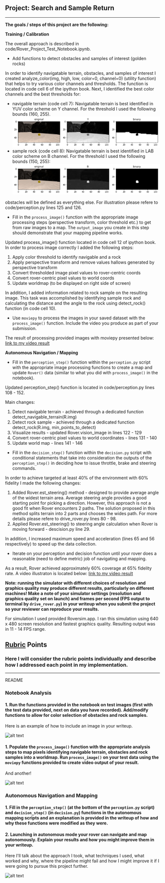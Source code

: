 [//]: # (Image References)

[image1]: ./misc/rover_image.jpg
[image2]: ./calibration_images/example_grid1.jpg
[image3]: ./calibration_images/example_rock1.jpg
[grid_rock]: ./output/grid_rock.jpg
[samplerock]: ./output/samplerock.jpg
[terrain]: ./output/terrain.jpg
[warped]: ./output/warped.jpg
[warped_terrain]: ./output/warped_terrain.jpg

[video1]: ./output/test_mapping.mp4 "Video1"
[video2]: ./output/test_mapping.mp4 "Video2"

## Project: Search and Sample Return
---
**The goals / steps of this project are the following:**  

**Training / Calibration**  

The overall approach is described in code/Rover_Project_Test_Notebook.ipynb. 

* Add functions to detect obstacles and samples of interest (golden rocks)

In order to identify navigatable terrain, obstacles, and samples of interest I created analyze_color(img, high, low, color=0, channel=0) (utility function) that helps to try various color channels and thresholds. The function is located in code cell 6 of the ipython book.
Next, I identified the best color channels and the best thresholds for:
* navigable terrain (code cell 7): Navigatable terrain is best identified in YUV color scheme on Y channel. For the threshold I used the following bounds (160, 255).
![alt text][terrain]
* sample rock (code cell 8): Navigatable terrain is best identified in LAB color scheme on B channel. For the threshold I used the following bounds (150, 255):
![alt text][samplerock]

obstacles will be defined as everything else. For illustration please refere to code/perception.py lines 125 and 126.

* Fill in the `process_image()` function with the appropriate image processing steps (perspective transform, color threshold etc.) to get from raw images to a map.  The `output_image` you create in this step should demonstrate that your mapping pipeline works.

Updated process_image() function located in code cell 12 of ipython book. In order to process image correctly I added the following steps:
1) Apply color threshold to identify navigable and a rock
2) Apply perspective transform and remove values hallows generated by perspective transform
3) Convert thresholded image pixel values to rover-centric coords
4) Convert rover-centric pixel values to world coords
5) Update worldmap (to be displayed on right side of screen)

In addition, I added information related to rock sample on the resulting image. This task was accomplished by identifying sample rock and calculating the distance and the angle to the rock using detect_rock() function (in code cell 10).

* Use `moviepy` to process the images in your saved dataset with the `process_image()` function.  Include the video you produce as part of your submission.

The result of processing provided images with moviepy presented below:
[link to my video result](./output/test_mapping.mp4)



**Autonomous Navigation / Mapping**

* Fill in the `perception_step()` function within the `perception.py` script with the appropriate image processing functions to create a map and update `Rover()` data (similar to what you did with `process_image()` in the notebook).

Updated perception_step() function is located in code/perception.py lines 108 - 152.

Main changes:
1) Detect navigable terrain - achieved through a dedicated function detect_navigable_terrain(R.img)
2) Detect rock sample - achieved through a dedicated function detect_rock(R.img, min_points_to_detect)
3) Visualize results - updated Rover.vision_image in lines 122 - 129
4) Convert rover-centric pixel values to world coordinates - lines 131 - 140
5) Update world map - lines 141 - 146

* Fill in the `decision_step()` function within the `decision.py` script with conditional statements that take into consideration the outputs of the `perception_step()` in deciding how to issue throttle, brake and steering commands.

In order to achieve targeted at least 40% of the environment with 60% fidelity I made the following changes:
1) Added Rover.est_steering() method - designed to provide average angle of the widest terrain area. Average steering angle provides a good starting point for picking a direction. However, this approach is not a good fit when Rover encounters 2 paths. The solution proposed in this method splits terrain into 2 parts and chooses the wides path. For more details please refere to drive_rover.py lines 80 - 98.
2) Applied Rover.est_steering() to steering angle calculation when Rover is moving forward - descision.py line 29.

In addition, I increased maximum speed and acceleration (lines 65 and 56 respectively) to speed up the data collection.

* Iterate on your perception and decision function until your rover does a reasonable (need to define metric) job of navigating and mapping.  

As a result, Rover achieved approximately 60% coverage at 65% fidelity rate. A video illustraton is located below:
[link to my video result](./output/autonomous.mp4)


**Note: running the simulator with different choices of resolution and graphics quality may produce different results, particularly on different machines!  Make a note of your simulator settings (resolution and graphics quality set on launch) and frames per second (FPS output to terminal by `drive_rover.py`) in your writeup when you submit the project so your reviewer can reproduce your results.**

For simulation I used provided Roversim.app. I ran this simulation using 640 x 480 screen resolution and fastest graphics quality. Resulting output was in 11 - 14 FPS range.


## [Rubric](https://review.udacity.com/#!/rubrics/916/view) Points
### Here I will consider the rubric points individually and describe how I addressed each point in my implementation.  

---
README

### Notebook Analysis
#### 1. Run the functions provided in the notebook on test images (first with the test data provided, next on data you have recorded). Add/modify functions to allow for color selection of obstacles and rock samples.
Here is an example of how to include an image in your writeup.

![alt text][image1]

#### 1. Populate the `process_image()` function with the appropriate analysis steps to map pixels identifying navigable terrain, obstacles and rock samples into a worldmap.  Run `process_image()` on your test data using the `moviepy` functions provided to create video output of your result. 
And another! 

![alt text][image2]
### Autonomous Navigation and Mapping

#### 1. Fill in the `perception_step()` (at the bottom of the `perception.py` script) and `decision_step()` (in `decision.py`) functions in the autonomous mapping scripts and an explanation is provided in the writeup of how and why these functions were modified as they were.


#### 2. Launching in autonomous mode your rover can navigate and map autonomously.  Explain your results and how you might improve them in your writeup.  

Here I'll talk about the approach I took, what techniques I used, what worked and why, where the pipeline might fail and how I might improve it if I were going to pursue this project further.  



![alt text][image3]


